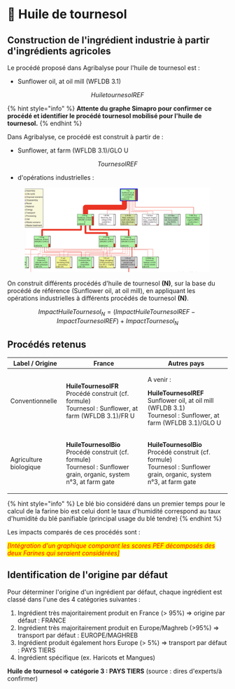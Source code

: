 # 🌻 Huile de tournesol

## Construction de l'ingrédient industrie à partir d'ingrédients agricoles

Le procédé proposé dans Agribalyse pour l'huile de tournesol est :&#x20;

* Sunflower oil, at oil mill (WFLDB 3.1)

$$
HuiletournesolREF
$$

{% hint style="info" %}
**Attente du graphe Simapro pour confirmer ce procédé et identifier le procédé tournesol mobilisé pour l'huile de tournesol.**
{% endhint %}



Dans Agribalyse, ce procédé est construit à partir de :&#x20;

* Sunflower, at farm (WFLDB 3.1)/GLO U

$$
TournesolREF
$$

* d'opérations industrielles :&#x20;

<figure><img src="../../.gitbook/assets/sunflower.png" alt=""><figcaption></figcaption></figure>

On construit différents procédés d'huile de tournesol **(N)**, sur la base du procédé de référence (Sunflower oil, at oil mill), en appliquant les opérations industrielles à différents procédés de tournesol **(N)**.

$$
ImpactHuileTournesol_N = (ImpactHuileTournesolREF - ImpactTournesolREF )+ImpactTournesol_N
$$



## Procédés retenus

| Label / Origine        | France                                                                                                                                         | Autres pays                                                                                                                                              |
| ---------------------- | ---------------------------------------------------------------------------------------------------------------------------------------------- | -------------------------------------------------------------------------------------------------------------------------------------------------------- |
| Conventionnelle        | <p><strong>HuileTournesolFR</strong><br>Procédé construit (cf. formule)<br>Tournesol : Sunflower, at farm (WFLDB 3.1)/FR U</p>                 | <p>A venir : </p><p><strong>HuileTournesolREF</strong><br>Sunflower oil, at oil mill (WFLDB 3.1)<br>Tournesol : Sunflower, at farm (WFLDB 3.1)/GLO U</p> |
| Agriculture biologique | <p><strong>HuileTournesolBio</strong><br>Procédé construit (cf. formule)<br>Tournesol : Sunflower grain, organic, system n°3, at farm gate</p> | <p><strong>HuileTournesolBio</strong><br>Procédé construit (cf. formule)<br>Tournesol : Sunflower grain, organic, system n°3, at farm gate</p>           |

{% hint style="info" %}
Le blé bio considéré dans un premier temps pour le calcul de la farine bio est celui dont le taux d'humidité correspond au taux d'humidité du blé panifiable (principal usage du blé tendre)
{% endhint %}

Les impacts comparés de ces procédés sont :&#x20;

_<mark style="color:red;">\[Intégration d'un graphique comparant les scores PEF décomposés des deux Farines qui seraient considérées]</mark>_&#x20;

## Identification de l'origine par défaut

Pour déterminer l'origine d'un ingrédient par défaut, chaque ingrédient est classé dans l'une des 4 catégories suivantes :&#x20;

1. Ingrédient très majoritairement produit en France (> 95%) => origine par défaut : FRANCE
2. Ingrédient très majoritairement produit en Europe/Maghreb (>95%) => transport par défaut : EUROPE/MAGHREB&#x20;
3. Ingrédient produit également hors Europe (> 5%) => transport par défaut : PAYS TIERS
4. Ingrédient spécifique (ex. Haricots et Mangues)&#x20;

**Huile de tournesol => catégorie 3 : PAYS TIERS** (source : dires d'experts/à confirmer)&#x20;

